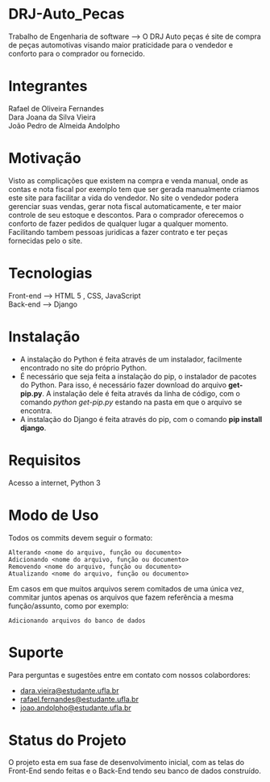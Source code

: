 # DRJ-Auto_Pecas
Trabalho de Engenharia de software --> O DRJ Auto peças é site de compra de peças automotivas visando maior praticidade para o vendedor e conforto para o comprador ou fornecido.

# Integrantes
Rafael de Oliveira Fernandes  
Dara Joana da Silva Vieira  
João Pedro de Almeida Andolpho  

# Motivação

Visto as complicações que existem na compra e venda manual, onde as contas e nota fiscal por exemplo tem que ser gerada manualmente criamos este site para facilitar a vida do vendedor. No site o vendedor podera gerenciar suas vendas, gerar nota fiscal automaticamente, e ter maior controle de seu estoque e descontos. Para o comprador oferecemos o conforto de fazer pedidos de qualquer lugar a qualquer momento. Facilitando tambem pessoas juridicas a fazer contrato e ter peças fornecidas pelo o site.

# Tecnologias
Front-end --> HTML 5 , CSS, JavaScript  
Back-end --> Django  

# Instalação

* A instalação do Python é feita através de um instalador, facilmente encontrado no site do próprio Python.
* É necessário que seja feita a instalação do pip, o instalador de pacotes do Python. Para isso, é necessário fazer download do arquivo <b>get-pip.py</b>. A instalação dele é feita através da linha de código, com o comando <i>python get-pip.py</i> estando na pasta em que o arquivo se encontra.
* A instalação do Django é feita através do pip, com o comando <b>pip install django</b>.

# Requisitos

Acesso a internet, Python 3

# Modo de Uso
Todos os commits devem seguir o formato:
    
    Alterando <nome do arquivo, função ou documento>
    Adicionando <nome do arquivo, função ou documento>
    Removendo <nome do arquivo, função ou documento>
    Atualizando <nome do arquivo, função ou documento>
Em casos em que muitos arquivos serem comitados de uma única vez, commitar juntos apenas os arquivos que fazem referência a mesma função/assunto, como por exemplo:
    
    Adicionando arquivos do banco de dados

# Suporte
Para perguntas e sugestões entre em contato com nossos colabordores:  

* dara.vieira@estudante.ufla.br  
* rafael.fernandes@estudante.ufla.br  
* joao.andolpho@estudante.ufla.br

# Status do Projeto

O projeto esta em sua fase de desenvolvimento inicial, com as telas do Front-End sendo feitas e o Back-End tendo seu banco de dados construído.

